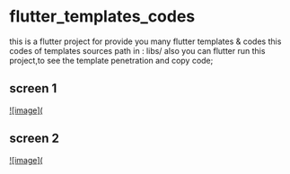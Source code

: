 # flutter_templates_codes

this is a flutter project for provide you many flutter templates & codes
this codes of templates sources path in : libs/
also you can flutter run this project,to see the template penetration and copy code;

## screen 1
[![image](](https://github.com/fengyunworks/flutter_templates_codes/blob/main/assets/images/screen1.jpg)

## screen 2

[![image](](https://github.com/fengyunworks/flutter_templates_codes/blob/main/assets/images/screen2.jpg)

